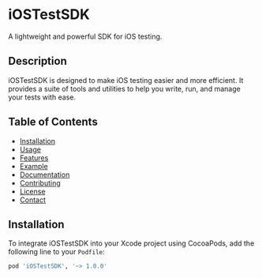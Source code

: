 # iOSTestSDK

A lightweight and powerful SDK for iOS testing.

## Description

iOSTestSDK is designed to make iOS testing easier and more efficient. It provides a suite of tools and utilities to help you write, run, and manage your tests with ease.

## Table of Contents

- [Installation](#installation)
- [Usage](#usage)
- [Features](#features)
- [Example](#example)
- [Documentation](#documentation)
- [Contributing](#contributing)
- [License](#license)
- [Contact](#contact)

## Installation

To integrate iOSTestSDK into your Xcode project using CocoaPods, add the following line to your `Podfile`:

```ruby
pod 'iOSTestSDK', '~> 1.0.0'

